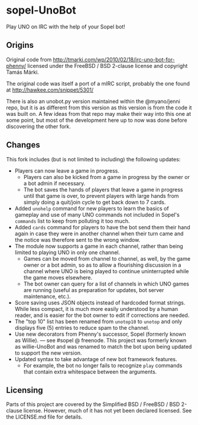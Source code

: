 # sopel-UnoBot
Play UNO on IRC with the help of your Sopel bot!

## Origins
Original code from http://tmarki.com/wp/2010/02/18/irc-uno-bot-for-phenny/ licensed under the FreeBSD / BSD 2-clause
license and copyright Tamás Márki.

The original code was itself a port of a mIRC script, probably the one found at http://hawkee.com/snippet/5301/

There is also an unobot.py version maintained within the @myano/jenni repo, but it is as different from this version
as this version is from the code it was built on. A few ideas from that repo may make their way into this one at some
point, but most of the development here up to now was done before discovering the other fork.

## Changes
This fork includes (but is not limited to including) the following updates:

* Players can now leave a game in progress.
  * Players can also be kicked from a game in progress by the owner or a bot admin if necessary.
  * The bot saves the hands of players that leave a game in progress until that game is over, to prevent players with
    large hands from simply doing a quit/join cycle to get back down to 7 cards.
* Added `unohelp` command for new players to learn the basics of gameplay and use of many UNO commands not included in
  Sopel's `commands` list to keep from polluting it too much.
* Added `cards` command for players to have the bot send them their hand again in case they were in another channel
  when their turn came and the notice was therefore sent to the wrong window.
* The module now supports a game in each channel, rather than being limited to playing UNO in only one channel.
  * Games can be moved from channel to channel, as well, by the game owner or a bot admin, so as to allow a flourishing
    discussion in a channel where UNO is being played to continue uninterrupted while the game moves elsewhere.
  * The bot owner can query for a list of channels in which UNO games are running (useful as preparation for updates,
    bot server maintenance, etc.).
* Score saving uses JSON objects instead of hardcoded format strings. While less compact, it is much more easily
  understood by a human reader, and is easier for the bot owner to edit if corrections are needed.
* The "top 10" list has been renamed from `unotop10` to `unotop` and only displays five (5) entries to reduce spam to
  the channel.
* Use new decorators from Phenny's successor, Sopel (formerly known as Willie).
  — see #sopel @ freenode. This project was formerly known as willie-UnoBot and was renamed to match the bot upon being
    updated to support the new version.
* Updated syntax to take advantage of new bot framework features.
  * For example, the bot no longer fails to recognize `play` commands that contain extra whitespace between the arguments.

## Licensing
Parts of this project are covered by the Simplified BSD / FreeBSD / BSD 2-clause license. However, much of it has not
yet been declared licensed. See the LICENSE.md file for details.
